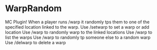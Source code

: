# WarpRandom
MC Plugin!
When a player runs /warp it randomly tps them to one of the specified location linked to the warp.
Use /setwarp <name> to set a warp or add location
Use /warp <name> to randomly warp to the linked locations
Use /warp to list the warps
Use /warp <name> <player> to randomly tp someone else to a random warp
Use /delwarp <name> to delete a warp
